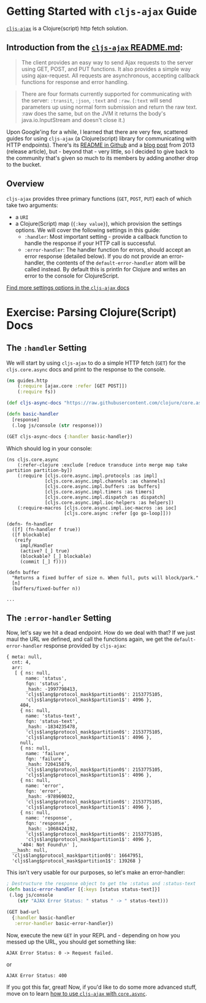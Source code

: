 # Getting Started with `cljs-ajax` Guide

[`cljs-ajax`](https://github.com/JulianBirch/cljs-ajax) is a Clojure(script) http fetch solution.

## Introduction from the [`cljs-ajax` README.md](https://github.com/JulianBirch/cljs-ajax/blob/master/README.md):

> The client provides an easy way to send Ajax requests to the server using GET, POST, and PUT functions. It also provides a simple way using ajax-request. All requests are asynchronous, accepting callback functions for response and error handling.

> There are four formats currently supported for communicating with the server: `:transit`, `:json`, `:text` and `:raw`. (`:text` will send parameters up using normal form submission and return the raw text. :raw does the same, but on the JVM it returns the body's java.io.InputStream and doesn't close it.)

Upon Google'ing for a while, I learned that there are very few, scattered guides for using `cljs-ajax` (a Clojure(script) library for communicating with HTTP endpoints). There's its [README in Github](https://github.com/JulianBirch/cljs-ajax/blob/master/README.md) and a [blog post](https://yogthos.net/posts/2013-04-09-Introducing-cljs-ajax.html) from 2013 (release article), but - beyond that - very little, so I decided to give back to the community that's given so much to its members by adding another drop to the bucket.

## Overview

`cljs-ajax` provides three primary functions (`GET`, `POST`, `PUT`) each of which take two arguments:

- a `URI`
- a Clojure(Script) map (`{:key value}`), which provision the settings options. We will cover the following settings in this guide:
  - `:handler`: Most important setting - provide a callback function to handle the response if your HTTP call is successful.
  - `:error-handler`: The handler function for errors, should accept an error response (detailed below). If you do not provide an error-handler, the contents of the `default-error-handler` atom will be called instead. By default this is println for Clojure and writes an error to the console for ClojureScript.

[Find more settings options in the `cljs-ajax` docs](https://github.com/JulianBirch/cljs-ajax/blob/master/README.md#getpostput)

# Exercise: Parsing Clojure(Script) Docs

## The `:handler` Setting
We will start by using `cljs-ajax` to do a simple HTTP fetch (`GET`) for the `cljs.core.async` docs and print to the response to the console.

```clj
(ns guides.http
    (:require [ajax.core :refer [GET POST]])
    (:require fs))

(def cljs-async-docs "https://raw.githubusercontent.com/clojure/core.async/master/src/main/clojure/cljs/core/async.cljs")

(defn basic-handler
  [response]
  (.log js/console (str response)))

(GET cljs-async-docs {:handler basic-handler})
```
Which should log in your console:
```
(ns cljs.core.async
    (:refer-clojure :exclude [reduce transduce into merge map take partition partition-by])
    (:require [cljs.core.async.impl.protocols :as impl]
              [cljs.core.async.impl.channels :as channels]
              [cljs.core.async.impl.buffers :as buffers]
              [cljs.core.async.impl.timers :as timers]
              [cljs.core.async.impl.dispatch :as dispatch]
              [cljs.core.async.impl.ioc-helpers :as helpers])
    (:require-macros [cljs.core.async.impl.ioc-macros :as ioc]
                     [cljs.core.async :refer [go go-loop]]))

(defn- fn-handler
  ([f] (fn-handler f true))
  ([f blockable]
   (reify
     impl/Handler
     (active? [_] true)
     (blockable? [_] blockable)
     (commit [_] f))))

(defn buffer
  "Returns a fixed buffer of size n. When full, puts will block/park."
  [n]
  (buffers/fixed-buffer n))

...

```

## The `:error-handler` Setting

Now, let's say we hit a dead endpoint. How do we deal with that? If we just maul the URL we defined, and call the functions again, we get the `default-error-handler` response provided by `cljs-ajax`:

```
{ meta: null,
  cnt: 4,
  arr:
   [ { ns: null,
       name: 'status',
       fqn: 'status',
       _hash: -1997798413,
       'cljs$lang$protocol_mask$partition0$': 2153775105,
       'cljs$lang$protocol_mask$partition1$': 4096 },
     404,
     { ns: null,
       name: 'status-text',
       fqn: 'status-text',
       _hash: -1834235478,
       'cljs$lang$protocol_mask$partition0$': 2153775105,
       'cljs$lang$protocol_mask$partition1$': 4096 },
     null,
     { ns: null,
       name: 'failure',
       fqn: 'failure',
       _hash: 720415879,
       'cljs$lang$protocol_mask$partition0$': 2153775105,
       'cljs$lang$protocol_mask$partition1$': 4096 },
     { ns: null,
       name: 'error',
       fqn: 'error',
       _hash: -978969032,
       'cljs$lang$protocol_mask$partition0$': 2153775105,
       'cljs$lang$protocol_mask$partition1$': 4096 },
     { ns: null,
       name: 'response',
       fqn: 'response',
       _hash: -1068424192,
       'cljs$lang$protocol_mask$partition0$': 2153775105,
       'cljs$lang$protocol_mask$partition1$': 4096 },
     '404: Not Found\n' ],
  __hash: null,
  'cljs$lang$protocol_mask$partition0$': 16647951,
  'cljs$lang$protocol_mask$partition1$': 139268 }
```

This isn't very usable for our purposes, so let's make an error-handler:

```clj
; Destructure the response object to get the :status and :status-text
(defn basic-error-handler [{:keys [status status-text]}]
 (.log js/console
    (str "AJAX Error Status: " status " -> " status-text)))

(GET bad-url
  {:handler basic-handler
   :error-handler basic-error-handler})
```
Now, execute the new `GET` in your REPL and - depending on how you messed up the URL, you should get something like:

```
AJAX Error Status: 0 -> Request failed.
```
or
```
AJAX Error Status: 400
```

If you got this far, great! Now, if you'd like to do some more advanced stuff, move on to learn [how to use `cljs-ajax` with `core.async`]("../http-async/guide-async-http.md").

